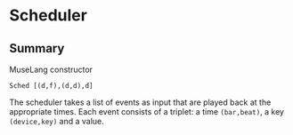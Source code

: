 Scheduler
=========


## Summary

MuseLang constructor

    Sched [(d,f),(d,d),d]

The scheduler takes a list of events as input that are played back at the
appropriate times. Each event consists of a triplet: a time `(bar,beat)`, a
key `(device,key)` and a value.
